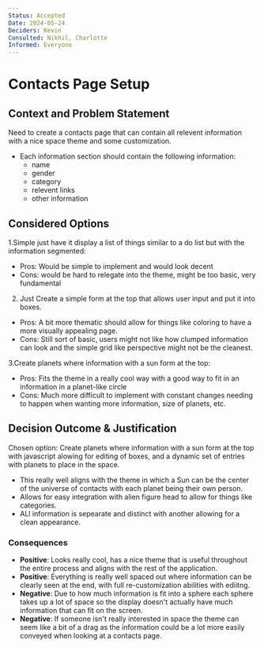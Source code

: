 ```yaml
---
Status: Accepted
Date: 2024-05-24
Deciders: Kevin
Consulted: Nikhil, Charlotte
Informed: Everyone
---
```


# Contacts Page Setup 

## Context and Problem Statement

Need to create a contacts page that can contain all relevent information with a nice space theme and some customization.
- Each information section should contain the following information:
  - name
  - gender
  - category
  - relevent links
  - other information

## Considered Options

1.Simple just have it display a list of things similar to a do list but with the information segmented:
  - Pros: Would be simple to implement and would look decent
  - Cons: would be hard to relegate into the theme, might be too basic, very fundamental

2. Just Create a simple form at the top that allows user input and put it into boxes.
  - Pros: A bit more thematic should allow for things like coloring to have a more visually appealing page.
  - Cons: Still sort of basic, users might not like how clumped information can look and the simple grid like perspective might not be the cleanest.

3.Create planets where information with a sun form at the top:
 - Pros: Fits the theme in a really cool way with a good way to fit in an information in a planet-like circle
 - Cons: Much more difficult to implement with constant changes needing to happen when wanting more information, size of planets, etc.

## Decision Outcome & Justification

Chosen option: Create planets where information with a sun form at the top with javascript alowing for editing of boxes, and a dynamic set of entries with planets to place in the space.

- This really well aligns with the theme in which a Sun can be the center of the universe of contacts with each planet being their own person.
- Allows for easy integration with alien figure head to allow for things like categories.
- ALl information is sepearate and distinct with another allowing for a clean appearance.

### Consequences

- **Positive**: Looks really cool, has a nice theme that is useful throughout the entire process and aligns with the rest of the application.
- **Positive**: Everything is really well spaced out where information can be clearly seen at the end, with full re-customization abilities with ediitng.
- **Negative**: Due to how much information is fit into a sphere each sphere takes up a lot of space so the display doesn't actually have much information that can fit on the screen.
- **Negative**: If someone isn't really interested in space the theme can seem like a bit of a drag as the information could be a lot more easily conveyed when looking at a contacts page.
